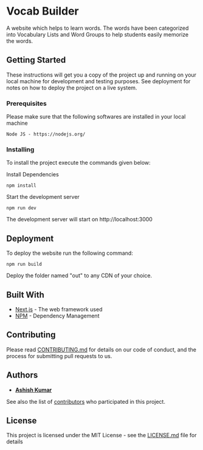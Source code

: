# Vocab Builder

A website which helps to learn words. The words have been categorized into Vocabulary Lists and Word Groups to help students easily memorize the words.

## Getting Started

These instructions will get you a copy of the project up and running on your local machine for development and testing purposes. See deployment for notes on how to deploy the project on a live system.

### Prerequisites

Please make sure that the following softwares are installed in your local machine

```
Node JS - https://nodejs.org/
```

### Installing

To install the project execute the commands given below:

Install Dependencies

```
npm install
```

Start the development server

```
npm run dev
```

The development server will start on http://localhost:3000

## Deployment

To deploy the website run the following command:
```
npm run build
```
Deploy the folder named "out" to any CDN of your choice.

## Built With

* [Next.js](https://nextjs.org/) - The web framework used
* [NPM](https://www.npmjs.com/) - Dependency Management

## Contributing

Please read [CONTRIBUTING.md](CONTRIBUTING.md) for details on our code of conduct, and the process for submitting pull requests to us. 

## Authors

* **[Ashish Kumar](https://github.com/ashishkumar160/)**

See also the list of [contributors](https://github.com/ashishkumar160/vocab-builder/contributors) who participated in this project.

## License

This project is licensed under the MIT License - see the [LICENSE.md](LICENSE.md) file for details